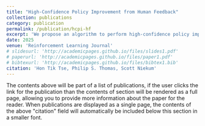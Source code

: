 ```yaml
---
title: "High-Confidence Policy Improvement from Human Feedback"
collection: publications
category: publication
permalink: /publication/hcpi-hf
excerpt: 'We propose an algorithm to perform high-confidence policy improvement in the reinforcement learning from human feedback setting.'
date: 2025
venue: 'Reinforcement Learning Journal'
# slidesurl: 'http://academicpages.github.io/files/slides1.pdf'
# paperurl: 'http://academicpages.github.io/files/paper1.pdf'
# bibtexurl: 'http://academicpages.github.io/files/bibtex1.bib'
citation: 'Hon Tik Tse, Philip S. Thomas, Scott Niekum'
---
```

The contents above will be part of a list of publications, if the user clicks the link for the publication than the contents of section will be rendered as a full page, allowing you to provide more information about the paper for the reader. When publications are displayed as a single page, the contents of the above "citation" field will automatically be included below this section in a smaller font.
